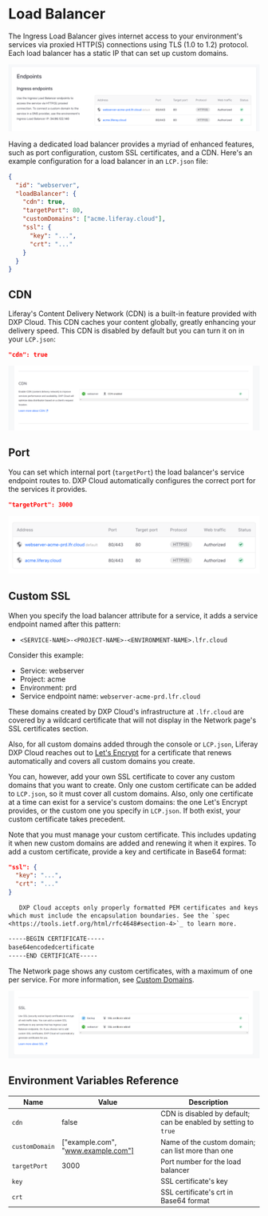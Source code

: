 # Load Balancer

The Ingress Load Balancer gives internet access to your environment's services via proxied HTTP(S) connections using TLS (1.0 to 1.2) protocol. Each load balancer has a static IP that can set up custom domains.

![Figure 1: You can configure your environment's load balancer with a custom domain.](./load-balancer/images/01.png)

Having a dedicated load balancer provides a myriad of enhanced features, such as port configuration, custom SSL certificates, and a CDN. Here's an example configuration for a load balancer in an `LCP.json` file:

```json
{
  "id": "webserver",
  "loadBalancer": {
    "cdn": true,
    "targetPort": 80,
    "customDomains": ["acme.liferay.cloud"],
    "ssl": {
      "key": "...",
      "crt": "..."
    }
  }
}
```

## CDN

Liferay's Content Delivery Network (CDN) is a built-in feature provided with DXP Cloud. This CDN caches your content globally, greatly enhancing your delivery speed. This CDN is disabled by default but you can turn it on in your `LCP.json`:

```json
"cdn": true
```

![Figure 2: The CDN's status is visible on the Network page.](./load-balancer/images/02.png)

## Port

You can set which internal port (`targetPort`) the load balancer's service endpoint routes to. DXP Cloud automatically configures the correct port for the services it provides.

```json
"targetPort": 3000
```

![Figure 3: The load balancer shows your port configurations.](./load-balancer/images/03.png)

## Custom SSL

When you specify the load balancer attribute for a service, it adds a service endpoint named after this pattern:

- `<SERVICE-NAME>-<PROJECT-NAME>-<ENVIRONMENT-NAME>.lfr.cloud`

Consider this example:

- Service: webserver
- Project: acme
- Environment: prd
- Service endpoint name: `webserver-acme-prd.lfr.cloud`

These domains created by DXP Cloud's infrastructure at `.lfr.cloud` are covered by a wildcard certificate that will not display in the Network page's SSL certificates section.

Also, for all custom domains added through the console or `LCP.json`, Liferay DXP Cloud reaches out to [Let's Encrypt](https://letsencrypt.org/) for a certificate that renews automatically and covers all custom domains you create.

You can, however, add your own SSL certificate to cover any custom domains that you want to create. Only one custom certificate can be added to `LCP.json`, so it must cover all custom domains. Also, only one certificate at a time can exist for a service's custom domains: the one Let's Encrypt provides, or the custom one you specify in `LCP.json`. If both exist, your custom certificate takes precedent.

Note that you must manage your custom certificate. This includes updating it when new custom domains are added and renewing it when it expires. To add a custom certificate, provide a key and certificate in Base64 format:

```json
"ssl": {
  "key": "...",
  "crt": "..."
}
```

```warning::
   DXP Cloud accepts only properly formatted PEM certificates and keys which must include the encapsulation boundaries. See the `spec <https://tools.ietf.org/html/rfc4648#section-4>`_ to learn more.
```

```xml
-----BEGIN CERTIFICATE-----
base64encodedcertificate
-----END CERTIFICATE-----
```

The Network page shows any custom certificates, with a maximum of one per service. For more information, see [Custom Domains](./custom-domains.md).


![Figure 4: DXP Cloud shows the status of SSL certificates that cover custom domains.](./load-balancer/images/04.png)

## Environment Variables Reference

| Name | Value | Description |
| --- | --- | --- |
| `cdn` | false | CDN is disabled by default; can be enabled by setting to `true` |
| `customDomain` | ["example.com", "www.example.com"] | Name of the custom domain; can list more than one |
| `targetPort` | 3000 | Port number for the load balancer |
| `key` | | SSL certificate's key  |
| `crt` | | SSL certificate's crt in Base64 format |

